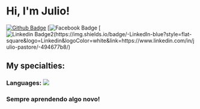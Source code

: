 # Hi, I'm Julio!

[![Github Badge](https://img.shields.io/badge/-Github-000?style=flat-square&logo=Github&logoColor=white&link=https://github.com/JPastore360)](https://github.com/JPastore360)
[![Facebook Badge](https://img.shields.io/badge/Facebook-1877F2?style=for-the-badge&logo=facebook&logoColor=white=https://www.facebook.com/JulioPastore360)
[![Linkedin Badge2(https://img.shields.io/badge/-LinkedIn-blue?style=flat-square&logo=Linkedin&logoColor=white&link=https://www.linkedin.com/in/julio-pastore/-494677b8/)](https://www.linkedin.com/in/julio-pastore/-494677b8/)
## My specialties:
### Languages: <img src="https://img.shields.io/badge/Python-3776AB?&style=for-the-badge&logo=python&logoColor=white"/>

###  Sempre aprendendo algo novo!
